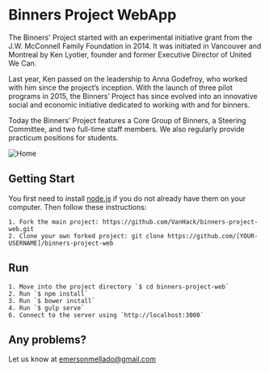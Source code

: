 # Binners Project WebApp

The Binners' Project started with an experimental initiative grant from the J.W. McConnell Family Foundation in 2014. It was initiated in Vancouver and Montreal by Ken Lyotier, founder and former Executive Director of United We Can.

Last year, Ken passed on the leadership to Anna Godefroy, who worked with him since the project’s inception. With the launch of three pilot programs in 2015, the Binners’ Project has since evolved into an innovative social and economic initiative dedicated to working with and for binners.

​Today the Binners’ Project features a Core Group of Binners, a Steering Committee, and two full-time staff members. We also regularly provide practicum positions for students.

![Home](http://samuelcastro.me/binners-project.png "Binners Project")

## Getting Start
You first need to install [node.js](http://nodejs.org/) if you do not already have them on your computer. Then follow these instructions:

    1. Fork the main project: https://github.com/VanHack/binners-project-web.git
    2. Clone your own forked project: git clone https://github.com/[YOUR-USERNAME]/binners-project-web

## Run

    1. Move into the project directory `$ cd binners-project-web`
    2. Run `$ npm install`
    3. Run `$ bower install`
    4. Run `$ gulp serve`
    6. Connect to the server using `http://localhost:3000`

## Any problems?
Let us know at emersonmellado@gmail.com








